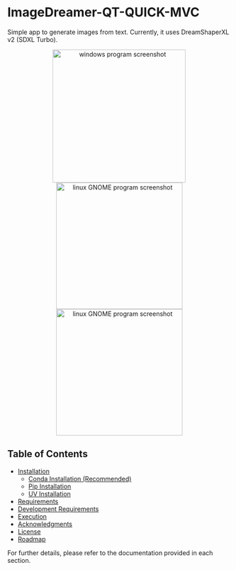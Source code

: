 # ImageDreamer-QT-QUICK-MVC

Simple app to generate images from text. Currently, it uses DreamShaperXL v2 (SDXL Turbo).

<p align="center">
	<img src="assets/program_windows.png" alt="windows program screenshot" width="300" />
	<img src="assets/program_gnome.png" alt="linux GNOME program screenshot" width="285" />
	<img src="assets/program_gnome_anime.png" alt="linux GNOME program screenshot" width="285" />
</p>

## Table of Contents
- [Installation](docs/Installation.md)
  - [Conda Installation (Recommended)](docs/Installation.md#conda)
  - [Pip Installation](docs/Installation.md#pip)
  - [UV Installation](docs/Installation.md#uv)
- [Requirements](docs/Requirements.md)
- [Development Requirements](docs/Development.md)
- [Execution](docs/Execution.md)
- [Acknowledgments](docs/Acknowledgments.md)
- [License](docs/License.md)
- [Roadmap](docs/Roadmap.md)

For further details, please refer to the documentation provided in each section.
